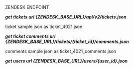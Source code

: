 


ZENDESK ENDPOINT


***get tickets url {ZENDESK_BASE_URL}/api/v2/tickets.json***

ticket sample json as ticket_4021.json

***get ticket comments url {ZENDESK_BASE_URL}/tickets/{ticket_id}/comments.json***

comments sample json as ticket_4021_comments.json

***get users url {ZENDESK_BASE_URL}/users/{user_id}.json***